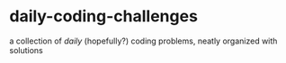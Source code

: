 # daily-coding-challenges
a collection of *daily* (hopefully?) coding problems, neatly organized with solutions
